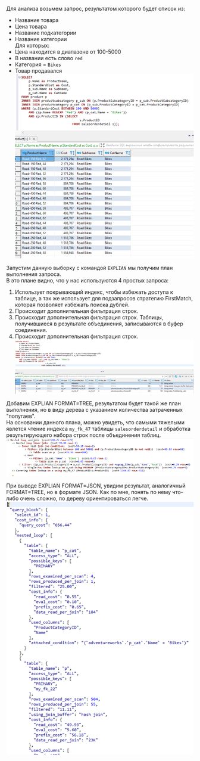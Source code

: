 Для анализа возьмем запрос, результатом которого будет список из:
 - Название товара
 - Цена товара
 - Название подкатегории
 - Название категории  
Для которых:
 - Цена находится в диапазоне от 100-5000
 - В названии есть слово `red`
 - Категория = `Bikes`  
 - Товар продавался  
 ![](https://github.com/nikerov-kirill/OtusDB_2021/blob/master/%D0%90%D0%BD%D0%B0%D0%BB%D0%B8%D0%B7%20%D0%B8%20%D0%BF%D1%80%D0%BE%D1%84%D0%B8%D0%BB%D0%B8%D1%80%D0%BE%D0%B2%D0%B0%D0%BD%D0%B8%D0%B5%20%D0%B7%D0%B0%D0%BF%D1%80%D0%BE%D1%81%D0%B0%20MySQL/Screenshot_1.png)  
 
 Запустим данную выборку с командой `EXPLIAN` мы получим план выполнения запроса.  
 В это плане видно, что у нас используются 4 простых запроса:
 1) Использует покрывающий индекс, чтобы избежать доступа к таблице, а так же использует для подзапросов стратегию FirstMatch, которая позволяет избежать поиска дублей.
 2) Происходит дополнительная фильтрация строк.
 3) Происходит дополнительная фильтрация строк. Таблицы, получившиеся в результате объединения, записываются в буфер соединения.
 4) Происходит дополнительная фильтрация строк.
 ![](https://github.com/nikerov-kirill/OtusDB_2021/blob/master/%D0%90%D0%BD%D0%B0%D0%BB%D0%B8%D0%B7%20%D0%B8%20%D0%BF%D1%80%D0%BE%D1%84%D0%B8%D0%BB%D0%B8%D1%80%D0%BE%D0%B2%D0%B0%D0%BD%D0%B8%D0%B5%20%D0%B7%D0%B0%D0%BF%D1%80%D0%BE%D1%81%D0%B0%20MySQL/Screenshot_2.png)  

Добавим EXPLIAN FORMAT=TREE, результатом будет такой же план выполнения, но в виду дерева с указанием количества затраченных "попугаев".  
На основании данного плана, можно увидеть, что самыми тяжелыми явлется чтение индекса `my_fk_47` таблицы `salesorderdetail` и обработка результирующего набора строк после объединения таблиц.
![](https://github.com/nikerov-kirill/OtusDB_2021/blob/master/%D0%90%D0%BD%D0%B0%D0%BB%D0%B8%D0%B7%20%D0%B8%20%D0%BF%D1%80%D0%BE%D1%84%D0%B8%D0%BB%D0%B8%D1%80%D0%BE%D0%B2%D0%B0%D0%BD%D0%B8%D0%B5%20%D0%B7%D0%B0%D0%BF%D1%80%D0%BE%D1%81%D0%B0%20MySQL/Screenshot_3.png)  

При выводе EXPLIAN FORMAT=JSON, увидим результат, аналогичный FORMAT=TREE, но в формате JSON. Как по мне, понять по нему что-либо очень сложно, по дереву ориентироваться легче.
![](https://github.com/nikerov-kirill/OtusDB_2021/blob/master/%D0%90%D0%BD%D0%B0%D0%BB%D0%B8%D0%B7%20%D0%B8%20%D0%BF%D1%80%D0%BE%D1%84%D0%B8%D0%BB%D0%B8%D1%80%D0%BE%D0%B2%D0%B0%D0%BD%D0%B8%D0%B5%20%D0%B7%D0%B0%D0%BF%D1%80%D0%BE%D1%81%D0%B0%20MySQL/Screenshot_4.png)

